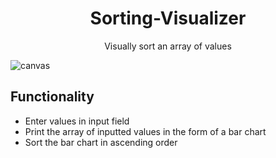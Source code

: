 <h1 align="center">Sorting-Visualizer</h1>
<p align="center">
  Visually sort an array of values
  
  ![canvas](https://user-images.githubusercontent.com/63375470/202807861-60ef69eb-2c3f-4517-9ced-019301907f60.png)
</p>

## Functionality
* Enter values in input field 
* Print the array of inputted values in the form of a bar chart
* Sort the bar chart in ascending order 
